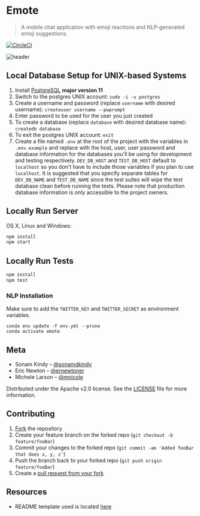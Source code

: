 # Emote
> A mobile chat application with emoji reactions and NLP-generated emoji suggestions.

[![CircleCI](https://circleci.com/gh/emote-chat/server.svg?style=svg)](https://circleci.com/gh/emote-chat/server)
<!-- [![NPM Version][npm-image]][npm-url] -->
<!-- [![Downloads Stats][npm-downloads]][npm-url] -->

<!-- One to two paragraph statement about your product and what it does. -->

<!-- update later with screenshot or gif of application -->
![header](https://user-images.githubusercontent.com/29691658/56085479-a48e0c00-5e09-11e9-9a68-08c8d5cf93d0.png)

## Local Database Setup for UNIX-based Systems
<!-- remove next two steps later because we'll want to seed the database as part of running the server locally in 'development' mode -->

1. Install [PostgreSQL](https://www.postgresql.org/download/) **major version 11** 
1. Switch to the postgres UNIX account: `sudo -i -u postgres`
1. Create a username and password (replace `username` with desired username): `createuser username --pwprompt`
1. Enter password to be used for the user you just created
1. To create a database (replace `database` with desired database name): `createdb database`
1. To exit the postgres UNIX account: `exit`
1. Create a file named `.env` at the root of the project with the variables in `.env.example` and replace with the host, user, user password and database information for the databases you'll be using for development and testing respectively. `DEV_DB_HOST` and `TEST_DB_HOST` default to `localhost` so you don't have to include those variables if you plan to use `localhost`. It is suggested that you specify separate tables for `DEV_DB_NAME` and `TEST_DB_NAME` since the test suites will wipe the test database clean before running the tests. Please note that production database information is only accessible to the project owners.

## Locally Run Server

OS X, Linux and Windows:

```sh
npm install
npm start
```

## Locally Run Tests
```sh
npm install
npm test
```

### NLP Installation

Make sure to add the `TWITTER_KEY` and `TWITTER_SECRET` as environment variables.

```
conda env update -f env.yml --prune
conda activate emote
```

<!-- ## Usage example -->

<!-- A few motivating and useful examples of how your product can be used. Spice this up with code blocks and potentially more screenshots.

_For more examples and usage, please refer to the [Wiki][wiki]._ -->

<!-- ## Development setup

Describe how to install all development dependencies and how to run an automated test-suite of some kind. Potentially do this for multiple platforms.

```sh
make install
npm test
``` -->

<!-- ## Release History

* 0.2.1
    * CHANGE: Update docs (module code remains unchanged)
* 0.2.0
    * CHANGE: Remove `setDefaultXYZ()`
    * ADD: Add `init()`
* 0.1.1
    * FIX: Crash when calling `baz()` (Thanks @GenerousContributorName!)
* 0.1.0
    * The first proper release
    * CHANGE: Rename `foo()` to `bar()`
* 0.0.1
    * Work in progress -->

## Meta

* Sonam Kindy – [@sonamdkindy](https://github.com/sonamdkindy)
* Eric Newton – [@ernewtoner](https://github.com/ernewtoner)
* Michele Larson – [@mnicole](https://github.com/mnicole)

Distributed under the Apache v2.0 license. See the [LICENSE](LICENSE) file for more information.

## Contributing

1. [Fork](https://help.github.com/en/articles/fork-a-repo#fork-an-example-repository) the repository
2. Create your feature branch on the forked repo (`git checkout -b feature/fooBar`)
3. Commit your changes to the forked repo (`git commit -am 'Added fooBar that does x, y, z'`)
4. Push the branch back to your forked repo (`git push origin feature/fooBar`)
5. Create a [pull request from your fork](https://help.github.com/en/articles/creating-a-pull-request-from-a-fork)

## Resources
* README template used is located [here](https://github.com/dbader/readme-template)
<!-- list other critical resources used -->

<!-- Markdown link & img dfn's -->
<!-- [npm-image]: https://img.shields.io/npm/v/datadog-metrics.svg?style=flat-square
[npm-url]: https://npmjs.org/package/datadog-metrics
[npm-downloads]: https://img.shields.io/npm/dm/datadog-metrics.svg?style=flat-square
[travis-image]: https://img.shields.io/travis/dbader/node-datadog-metrics/master.svg?style=flat-square
[travis-url]: https://travis-ci.org/dbader/node-datadog-metrics
[wiki]: https://github.com/yourname/yourproject/wiki -->

